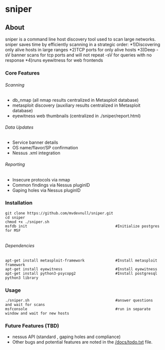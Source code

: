 # sniper

## About
sniper is a command line host discovery tool used to scan large networks.  
sniper saves time by efficiently scanning in a strategic order: 
*1)Discovering only alive hosts in large ranges
*2)TCP ports for only alive hosts
*3)Deep -sV banner scans for tcp ports and will not repeat -sV for queries with no response
*4)runs eyewitness for web frontends 

### Core Features
###### Scanning
* db_nmap (all nmap results centralized in Metasploit database)
* metasploit discovery (auxiliary results centralized in Metasploit database)
* eyewitness web thumbnails (centralized in ./sniper/report.html)
###### Data Updates
* Service banner details
* OS name/flavor/SP confirmation
* Nessus .xml integration
###### Reporting
* Insecure protocols via nmap
* Common findings via Nessus pluginID
* Gaping holes via Nessus pluginID

### Installation
```
git clone https://github.com/mvdevnull/sniper.git
cd sniper
chmod +x ./sniper.sh
msfdb init                                        #Initialize postgres for MSF


```
###### Dependencies
````
apt-get install metasploit-framework              #Install metasploit framework
apt-get install eyewitness                        #Install eyewitness
apt-get install python3-psycopg2                  #Install postgresql python3 library
````
### Usage
```
./sniper.sh                                       #answer questions and wait for scans
msfconsole                                        #run in separate window and wait for new hosts
```

### Future Features (TBD)
* nessus API (standard , gaping holes and compliance)
* Other bugs and potential features are noted in the [/docs/todo.txt](https://github.com/mvdevnull/sniper/blob/master/docs/todo.txt) file.
